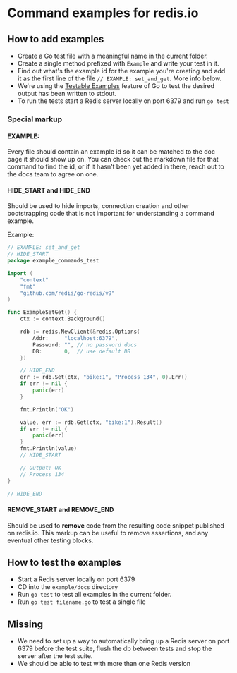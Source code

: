 # Command examples for redis.io

## How to add examples

- Create a Go test file with a meaningful name in the current folder. 
- Create a single method prefixed with `Example` and write your test in it.
- Find out what's the example id for the example you're creating and add it as the first line of the file `// EXAMPLE: set_and_get`. More info below. 
- We're using the [Testable Examples](https://go.dev/blog/examples) feature of Go to test the desired output has been written to stdout.
- To run the tests start a Redis server locally on port 6379 and run `go test`

### Special markup

#### EXAMPLE:
Every file should contain an example id so it can be matched to the doc page it should show up on. You can check out the markdown file for that command to find the id, or if it hasn't been yet added in there, reach out to the docs team to agree on one.


#### HIDE_START and HIDE_END
Should be used to hide imports, connection creation and other bootstrapping code that is not important
for understanding a command example.

Example:

```go
// EXAMPLE: set_and_get
// HIDE_START
package example_commands_test

import (
	"context"
	"fmt"
	"github.com/redis/go-redis/v9"
)

func ExampleSetGet() {
	ctx := context.Background()

	rdb := redis.NewClient(&redis.Options{
		Addr:     "localhost:6379",
		Password: "", // no password docs
		DB:       0,  // use default DB
	})

	// HIDE_END
	err := rdb.Set(ctx, "bike:1", "Process 134", 0).Err()
	if err != nil {
		panic(err)
	}

	fmt.Println("OK")

	value, err := rdb.Get(ctx, "bike:1").Result()
	if err != nil {
		panic(err)
	}
	fmt.Println(value)
	// HIDE_START

	// Output: OK
	// Process 134
}

// HIDE_END
```

#### REMOVE_START and REMOVE_END
Should be used to **remove** code from the resulting code snippet published on redis.io.
This markup can be useful to remove assertions, and any eventual other testing blocks.

## How to test the examples

- Start a Redis server locally on port 6379
- CD into the `example/docs` directory
- Run `go test` to test all examples in the current folder.
- Run `go test filename.go` to test a single file

## Missing

- We need to set up a way to automatically bring up a Redis server on port 6379 before the test suite, flush the db between tests and stop the server after the test suite.
- We should be able to test with more than one Redis version
